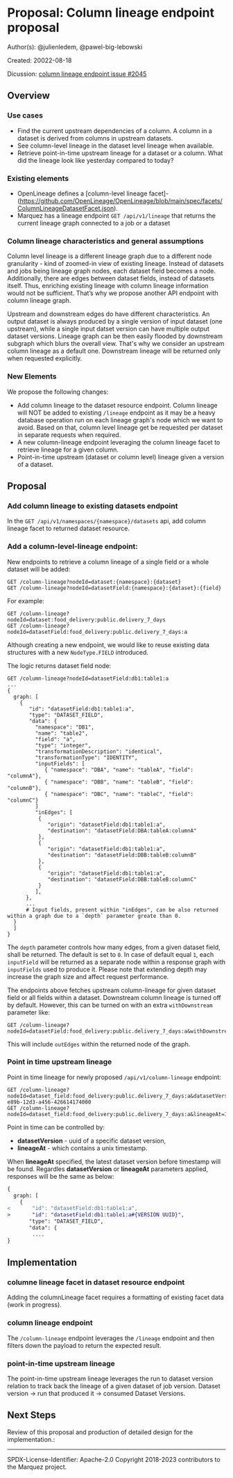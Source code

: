 # Proposal: Column lineage endpoint proposal

Author(s): @julienledem, @pawel-big-lebowski

Created: 20022-08-18

Dicussion: [column lineage endpoint issue #2045](https://github.com/MarquezProject/marquez/issues/2045)

## Overview

### Use cases
 - Find the current upstream dependencies of a column. A column in a dataset is derived from columns in upstream datasets.
 - See column-level lineage in the dataset level lineage when available.
 - Retrieve point-in-time upstream lineage for a dataset or a column. What did the lineage look like yesterday compared to today?

### Existing elements

- OpenLineage defines a [column-level lineage facet]- (https://github.com/OpenLineage/OpenLineage/blob/main/spec/facets/ColumnLineageDatasetFacet.json).
- Marquez has a lineage endpoint `GET /api/v1/lineage` that returns the current lineage graph connected to a job or a dataset

### Column lineage characteristics and general assumptions

Column level lineage is a different lineage graph due to a different node granularity - kind of zoomed-in view of existing lineage. Instead of datasets and jobs being lineage graph nodes, each dataset field becomes a node. Additionally, there are edges between dataset fields, instead of datasets itself. Thus, enriching existing lineage with column lineage information would not be sufficient. That’s why we propose another API endpoint with column lineage graph.

Upstream and downstream edges do have different characteristics. An output dataset is always produced by a single version of input dataset (one upstream), while a single input datset version can have multiple output dataset versions. Lineage graph can be then easily flooded by downstream subgraph which blurs the overall view. That's why we consider an upstream column lineage as a default one. Downstream lineage will be returned only when requested explicitly.

### New Elements

We propose the following changes:

 - Add column lineage to the dataset resource endpoint. Column lineage will NOT be added to existing `/lineage` endpoint as it may be a heavy database operation run on each lineage graph's node which we want to avoid. Based on that, column level lineage get be requested per dataset in separate requests when required.
 - A new column-lineage endpoint leveraging the column lineage facet to retrieve lineage for a given column.
 - Point-in-time upstream (dataset or column level) lineage given a version of a dataset.

## Proposal

### Add column lineage to existing datasets endpoint

In the `GET /api/v1/namespaces/{namespace}/datasets` api, add column lineage facet to returned dataset resource.

### Add a column-level-lineage endpoint:

New endpoints to retrieve a column lineage of a single field or a whole dataset will be added:
```
GET /column-lineage?nodeId=dataset:{namespace}:{dataset}
GET /column-lineage?nodeId=datasetField:{namespace}:{dataset}:{field}
```
For example:
```
GET /column-lineage?nodeId=dataset:food_delivery:public.delivery_7_days
GET /column-lineage?nodeId=datasetField:food_delivery:public.delivery_7_days:a
```

Although creating a new endpoint, we would like to reuse existing data structures with a new `NodeType.FIELD` introduced.

The logic returns dataset field node:

```
GET /column-lineage?nodeId=datasetField:db1:table1:a
...
{
  graph: [
    {
       "id": "datasetField:db1:table1:a",
       "type": "DATASET_FIELD",
       "data": {
         "namespace": "DB1",
         "name": "table2",
         "field": "a",
         "type": "integer",
         "transformationDescription": "identical",
         "transformationType": "IDENTITY",
         "inputFields": [
            { "namespace": "DBA", "name": "tableA", "field": "columnA"},
            { "namespace": "DBB", "name": "tableB", "field": "columnB"},
            { "namespace": "DBC", "name": "tableC", "field": "columnC"}
         ]
         "inEdges": [
          {
             "origin": "datasetField:db1:table1:a",
             "destination": "datasetField:DBA:tableA:columnA"
          },
          {
             "origin": "datasetField:db1:table1:a",
             "destination": "datasetField:DBB:tableB:columnB"
          },
          {
             "origin": "datasetField:db1:table1:a",
             "destination": "datasetField:DBB:tableB:columnC"
          }
         ],
      },
      ...
      # Input fields, present within "inEdges", can be also returned within a graph due to a `depth` parameter greate than 0.
  }
  ]
}
```

The `depth` parameter controls how many edges, from a given dataset field, shall be returned. The default is set to `0`. In case of default equal `1`, each `inputField` will be returned as a separate node within a response graph with `inputFields` used to produce it. Please note that extending depth may increase the graph size and affect request performance.

The endpoints above fetches upstream column-lineage for given dataset field or all fields within a dataset. Downstream column lineage is turned off by default. However, this can be turned on with an extra `withDownstream` parameter like:

```
GET /column-lineage?nodeId=datasetField:food_delivery:public.delivery_7_days:a&withDownstream=true

```
This will include `outEdges` within the returned node of the graph.


### Point in time upstream lineage

Point in time lineage for newly proposed `/api/v1/column-lineage` endpoint:
```
GET /column-lineage?nodeId=dataset_field:food_delivery:public.delivery_7_days:a&datasetVersion=123e4567-e89b-12d3-a456-426614174000
GET /column-lineage?nodeId=dataset_field:food_delivery:public.delivery_7_days:a&lineageAt=1661846242
```

Point in time can be controlled by:
 * **datasetVersion** - uuid of a specific dataset version,
 * **lineageAt** - which contains a unix timestamp.

When **lineageAt** specified, the latest dataset version before timestamp will be found. Regardles **datasetVersion** or **lineageAt** parameters applied, responses will be the same as below:

```diff
{
  graph: [
    {
<       "id": "datasetField:db1:table1:a",
>       "id": "datasetField:db1:table1:a#{VERSION UUID}",
       "type": "DATASET_FIELD",
       "data": {
        ....
}
```

## Implementation

### columne lineage facet in dataset resource endpoint
Adding the columnLineage facet requires a formatting of existing facet data (work in progress).
### column lineage endpoint
The `/column-lineage` endpoint leverages the `/lineage` endpoint and then filters down the payload to return the expected result.
### point-in-time upstream lineage

The point-in-time upstream lineage leverages the run to dataset version relation to track back the lineage of a given dataset of job version.
Dataset version -> run that produced it -> consumed Dataset Versions.

## Next Steps

Review of this proposal and production of detailed design for the implementation.:

----
SPDX-License-Identifier: Apache-2.0
Copyright 2018-2023 contributors to the Marquez project.
